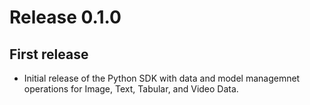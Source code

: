 # Release 0.1.0

## First release

*   Initial release of the Python SDK with data and model managemnet operations for Image, Text, Tabular, and Video Data. 

